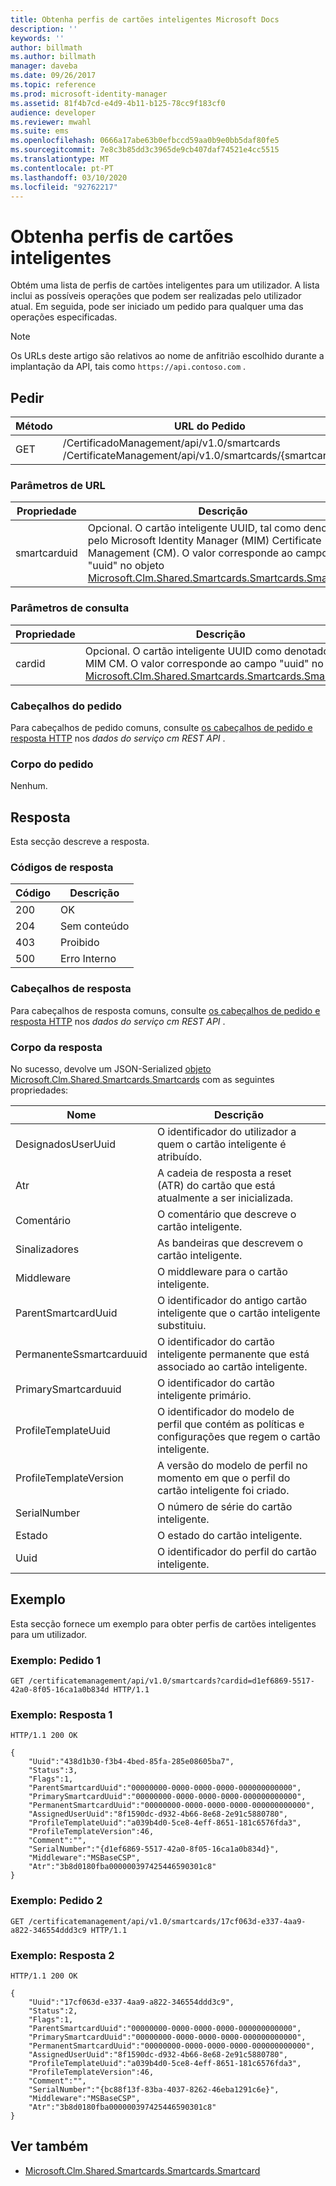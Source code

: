 ```yaml
---
title: Obtenha perfis de cartões inteligentes Microsoft Docs
description: ''
keywords: ''
author: billmath
ms.author: billmath
manager: daveba
ms.date: 09/26/2017
ms.topic: reference
ms.prod: microsoft-identity-manager
ms.assetid: 81f4b7cd-e4d9-4b11-b125-78cc9f183cf0
audience: developer
ms.reviewer: mwahl
ms.suite: ems
ms.openlocfilehash: 0666a17abe63b0efbccd59aa0b9e0bb5daf80fe5
ms.sourcegitcommit: 7e8c3b85dd3c3965de9cb407daf74521e4cc5515
ms.translationtype: MT
ms.contentlocale: pt-PT
ms.lasthandoff: 03/10/2020
ms.locfileid: "92762217"
---
```

# <a name="get-smart-card-profiles"></a>Obtenha perfis de cartões inteligentes
Obtém uma lista de perfis de cartões inteligentes para um utilizador. A lista inclui as possíveis operações que podem ser realizadas pelo utilizador atual. Em seguida, pode ser iniciado um pedido para qualquer uma das operações especificadas.

>[!NOTE]
>Os URLs deste artigo são relativos ao nome de anfitrião escolhido durante a implantação da API, tais como `https://api.contoso.com` .

## <a name="request"></a>Pedir

Método  |URL do Pedido  
---------|---------
GET     |/CertificadoManagement/api/v1.0/smartcards <br/> /CertificateManagement/api/v1.0/smartcards/{smartcarduuid}


### <a name="url-parameters"></a>Parâmetros de URL

Propriedade| Descrição
---------|--------
smartcarduid | Opcional. O cartão inteligente UUID, tal como denotado pelo Microsoft Identity Manager (MIM) Certificate Management (CM). O valor corresponde ao campo "uuid" no objeto [Microsoft.Clm.Shared.Smartcards.Smartcards.Smartcard.](http://msdn.microsoft.com/library/microsoft.clm.shared.smartcards.smartcard.aspx)

### <a name="query-parameters"></a>Parâmetros de consulta

Propriedade| Descrição
---------|--------
cardid | Opcional. O cartão inteligente UUID como denotado pela MIM CM. O valor corresponde ao campo "uuid" no objeto [Microsoft.Clm.Shared.Smartcards.Smartcards.Smartcard.](http://msdn.microsoft.com/library/microsoft.clm.shared.smartcards.smartcard.aspx)

### <a name="request-headers"></a>Cabeçalhos do pedido
Para cabeçalhos de pedido comuns, consulte [os cabeçalhos de pedido e resposta HTTP](certificate-management-rest-api-service-details.md#http-request-and-response-headers) nos *dados do serviço cm REST API* .

### <a name="request-body"></a>Corpo do pedido
Nenhum.

## <a name="response"></a>Resposta
Esta secção descreve a resposta.

### <a name="response-codes"></a>Códigos de resposta

Código  |Descrição  
---------|---------
200 | OK
204 | Sem conteúdo
403 | Proibido
500 | Erro Interno

### <a name="response-headers"></a>Cabeçalhos de resposta
Para cabeçalhos de resposta comuns, consulte [os cabeçalhos de pedido e resposta HTTP](certificate-management-rest-api-service-details.md#http-request-and-response-headers) nos *dados do serviço cm REST API* .

### <a name="response-body"></a>Corpo da resposta
No sucesso, devolve um JSON-Serialized [objeto Microsoft.Clm.Shared.Smartcards.Smartcards](http://msdn.microsoft.com/library/microsoft.clm.shared.smartcards.smartcard.aspx) com as seguintes propriedades:

Nome | Descrição
-----|-----------
DesignadosUserUuid | O identificador do utilizador a quem o cartão inteligente é atribuído.
Atr | A cadeia de resposta a reset (ATR) do cartão que está atualmente a ser inicializada.
Comentário | O comentário que descreve o cartão inteligente.
Sinalizadores | As bandeiras que descrevem o cartão inteligente.
Middleware | O middleware para o cartão inteligente.
ParentSmartcardUuid | O identificador do antigo cartão inteligente que o cartão inteligente substituiu.
PermanenteSsmartcarduuid | O identificador do cartão inteligente permanente que está associado ao cartão inteligente.
PrimarySmartcarduuid | O identificador do cartão inteligente primário.
ProfileTemplateUuid | O identificador do modelo de perfil que contém as políticas e configurações que regem o cartão inteligente.
ProfileTemplateVersion | A versão do modelo de perfil no momento em que o perfil do cartão inteligente foi criado.
SerialNumber | O número de série do cartão inteligente.
Estado | O estado do cartão inteligente.
Uuid | O identificador do perfil do cartão inteligente.

## <a name="example"></a>Exemplo
Esta secção fornece um exemplo para obter perfis de cartões inteligentes para um utilizador.

### <a name="example-request-1"></a>Exemplo: Pedido 1

```
GET /certificatemanagement/api/v1.0/smartcards?cardid=d1ef6869-5517-42a0-8f05-16ca1a0b834d HTTP/1.1
```

### <a name="example-response-1"></a>Exemplo: Resposta 1

```
HTTP/1.1 200 OK

{
    "Uuid":"438d1b30-f3b4-4bed-85fa-285e08605ba7",
    "Status":3,
    "Flags":1,
    "ParentSmartcardUuid":"00000000-0000-0000-0000-000000000000",
    "PrimarySmartcardUuid":"00000000-0000-0000-0000-000000000000",
    "PermanentSmartcardUuid":"00000000-0000-0000-0000-000000000000",
    "AssignedUserUuid":"8f1590dc-d932-4b66-8e68-2e91c5880780",
    "ProfileTemplateUuid":"a039b4d0-5ce8-4eff-8651-181c6576fda3",
    "ProfileTemplateVersion":46,
    "Comment":"",
    "SerialNumber":"{d1ef6869-5517-42a0-8f05-16ca1a0b834d}",
    "Middleware":"MSBaseCSP",
    "Atr":"3b8d0180fba000000397425446590301c8"
}
```       

### <a name="example-request-2"></a>Exemplo: Pedido 2

```
GET /certificatemanagement/api/v1.0/smartcards/17cf063d-e337-4aa9-a822-346554ddd3c9 HTTP/1.1
```

### <a name="example-response-2"></a>Exemplo: Resposta 2

```
HTTP/1.1 200 OK

{
    "Uuid":"17cf063d-e337-4aa9-a822-346554ddd3c9",
    "Status":2,
    "Flags":1,
    "ParentSmartcardUuid":"00000000-0000-0000-0000-000000000000",
    "PrimarySmartcardUuid":"00000000-0000-0000-0000-000000000000",
    "PermanentSmartcardUuid":"00000000-0000-0000-0000-000000000000",
    "AssignedUserUuid":"8f1590dc-d932-4b66-8e68-2e91c5880780",
    "ProfileTemplateUuid":"a039b4d0-5ce8-4eff-8651-181c6576fda3",
    "ProfileTemplateVersion":46,
    "Comment":"",
    "SerialNumber":"{bc88f13f-83ba-4037-8262-46eba1291c6e}",
    "Middleware":"MSBaseCSP",
    "Atr":"3b8d0180fba000000397425446590301c8"
}
```     

## <a name="see-also"></a>Ver também

- [Microsoft.Clm.Shared.Smartcards.Smartcards.Smartcard](https://msdn.microsoft.com/library/microsoft.clm.shared.smartcards.smartcard.aspx)
